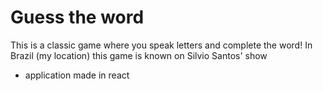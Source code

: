 # Guess the word

This is a classic game where you speak letters and complete the word! In Brazil (my location) this game is known on Silvio Santos' show

- application made in react
